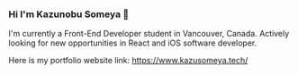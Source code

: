 ### Hi I'm Kazunobu Someya 👋

I'm currently a Front-End Developer student in Vancouver, Canada. 
Actively looking for new opportunities in React and iOS software developer.

Here is my portfolio website link: 
https://www.kazusomeya.tech/
